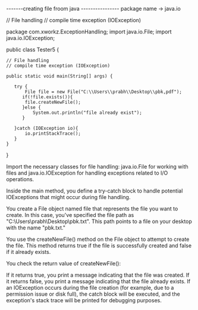 
-------creating file froom java ----------------
package name -> java.io

 // File handling
 // compile time exception (IOException)


package com.xworkz.ExceptionHandling;
import java.io.File;
import java.io.IOException;

public class Tester5 {

    // File handling
    // compile time exception (IOException)

    public static void main(String[] args) {

       try {
           File file = new File("C:\\Users\\prabh\\Desktop\\pbk,pdf");
          if(!file.exists()){
           file.createNewFile();
          }else {
              System.out.println("file already exist");
          }

       }catch (IOException io){
           io.printStackTrace();
       }
    }
}





Import the necessary classes for file handling: java.io.File for working with files and java.io.IOException for handling exceptions related to I/O operations.

Inside the main method, you define a try-catch block to handle potential IOExceptions that might occur during file handling.

You create a File object named file that represents the file you want to create. In this case, you've specified the file path as "C:\\Users\\prabh\\Desktop\\pbk.txt". This path points to a file on your desktop with the name "pbk.txt."

You use the createNewFile() method on the File object to attempt to create the file. This method returns true if the file is successfully created and false if it already exists.

You check the return value of createNewFile():

If it returns true, you print a message indicating that the file was created.
If it returns false, you print a message indicating that the file already exists.
If an IOException occurs during the file creation (for example, due to a permission issue or disk full), the catch block will be executed, and the exception's stack trace will be printed for debugging purposes.

